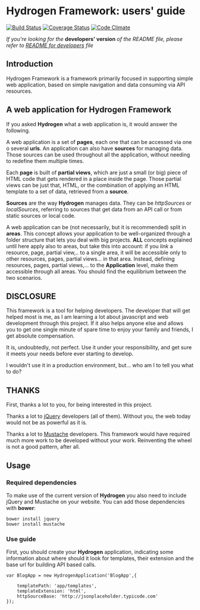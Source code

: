 # Hydrogen Framework: users' guide
[![Build Status](https://travis-ci.org/raul-arrieta/hydrogen-framework.svg?branch=master)](https://travis-ci.org/raul-arrieta/hydrogen-framework)
[![Coverage Status](https://coveralls.io/repos/raul-arrieta/hydrogen-framework/badge.svg)](https://coveralls.io/r/raul-arrieta/hydrogen-framework)
[![Code Climate](https://codeclimate.com/github/raul-arrieta/hydrogen-framework/badges/gpa.svg)](https://codeclimate.com/github/raul-arrieta/hydrogen-framework)

*If you're looking for the* **developers' version** *of the README file, please refer to 
[README for developers](README_developers.md) file*

## Introduction

Hydrogen Framework is a framework primarily focused in supporting simple web application, based on simple navigation and 
data consuming via API resources.

## A web application for Hydrogen Framework

If you asked **Hydrogen** what a web application is, it would answer the following.

A web application is a set of **pages**, each one that can be accessed via one o several **urls**. An application can
also have **sources** for managing data. Those sources can be used throughout all the application, without needing to
redefine them multiple times.

Each **page** is built of **partial views**, which are just a small (or big) piece of HTML code that gets rendered
in a place inside the page. Those partial views can be just that, HTML, or the combination of applying an HTML template
to a set of data, retrieved from a **source**.
 
**Sources** are the way **Hydrogen** manages data. They can be *httpSources* or *localSources*, referring to sources
that get data from an API call or from static sources or local code.

A web application can be (not necessarily, but it is recommended) split in **areas**. This concept allows your 
application to be well-organized through a folder structure that lets you deal with big projects. **ALL** concepts
explained until here apply also to areas, but take this into account: if you *link* a resource, page, partial view,.. to
a single area, it will be accessible only to other resources, pages, partial views... in that area. Instead, defining
resources, pages, partial views,... to the **Application** level, make them accessible through all areas. You should 
find the equilibrium between the two scenarios.

## DISCLOSURE

This framework is a tool for helping developers. The developer that will get helped most is me, as I am learning a lot
about javascript and web development through this project. If it also helps anyone else and allows you to get one single
minute of spare time to enjoy your family and friends, I get absolute compensation.

It is, undoubtedly, not perfect. Use it under your responsibility, and get sure it meets your needs before ever 
starting to develop.

I wouldn't use it in a production environment, but... who am I to tell you what to do?
    
## THANKS   

First, thanks a lot to you, for being interested in this project.

Thanks a lot to [jQuery](https://jquery.com/) developers (all of them). Without you, the web today would not be as 
powerful as it is.

Thanks a lot to [Mustache](https://mustache.github.io/) developers. This framework would have required much more work 
to be developed without your work. Reinventing the wheel is not a good pattern, after all.
  
## Usage

### Required dependencies 

To make use of the current version of **Hydrogen** you also need to include jQuery and Mustache on your website. You
can add those dependencies with **bower**:

    bower install jquery
    bower install mustache
    
### Use guide

First, you should create your **Hydrogen** application, indicating some information about where should it look for
templates, their extension and the base url for building API based calls.

    var BlogApp = new HydrogenApplication('BlogApp',{
    
        templatePath: 'app/templates',
        templateExtension: 'html',
        httpSourceBase: 'http://jsonplaceholder.typicode.com'
    });
    